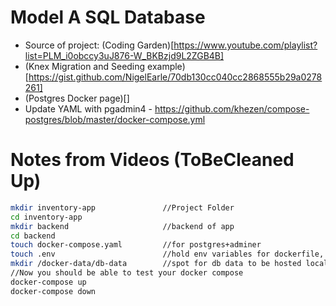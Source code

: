 # Model A SQL Database

- Source of project: (Coding Garden)[https://www.youtube.com/playlist?list=PLM_i0obccy3uJ876-W_BKBzjd9L2ZGB4B]
- (Knex Migration and Seeding example)[https://gist.github.com/NigelEarle/70db130cc040cc2868555b29a0278261]
- (Postgres Docker page)[]
- Update YAML with pgadmin4 - https://github.com/khezen/compose-postgres/blob/master/docker-compose.yml



# Notes from Videos (ToBeCleaned Up)
```sh
mkdir inventory-app               //Project Folder
cd inventory-app                  
mkdir backend                     //backend of app
cd backend
touch docker-compose.yaml         //for postgres+adminer
touch .env                        //hold env variables for dockerfile, etc
mkdir /docker-data/db-data        //spot for db data to be hosted locally
//Now you should be able to test your docker compose
docker-compose up
docker-compose down

```